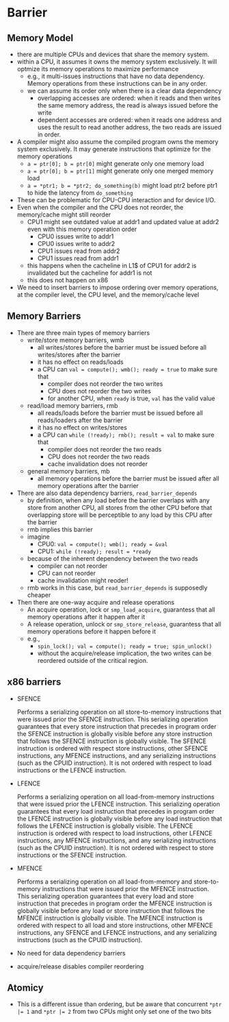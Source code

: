 # Barrier

## Memory Model

* there are multiple CPUs and devices that share the memory system.
* within a CPU, it assumes it owns the memory system exclusively.  It will
  optmize its memory operations to maximize performance
  * e.g., it multi-issues instructions that have no data dependency.  Memory
    operations from these instructions can be in any order.
  * we can assume its order only when there is a clear data dependency
    * overlapping accesses are ordered: when it reads and then writes the same
      memory address, the read is always issued before the write
    * dependent accesses are ordered: when it reads one address and uses the
      result to read another address, the two reads are issued in order.
* A compiler might also assume the compiled program owns the memory system
  exclusively.  It may generate instructions that optimize for the memory
  operations
  * `a = ptr[0]; b = ptr[0]` might generate only one memory load
  * `a = ptr[0]; b = ptr[1]` might generate only one merged memory load
  * `a = *ptr1; b = *ptr2; do_something(b)` might load ptr2 before ptr1 to
    hide the latency from `do_something`
* These can be problematic for CPU-CPU interaction and for device I/O.
* Even when the compiler and the CPU does not reorder, the memory/cache might
  still reorder
  * CPU1 might see outdated value at addr1 and updated value at addr2 even
    with this memory operation order
    * CPU0 issues write to addr1
    * CPU0 issues write to addr2
    * CPU1 issues read from addr2
    * CPU1 issues read from addr1
  * this happens when the cacheline in L1$ of CPU1 for addr2 is invalidated
    but the cacheline for addr1 is not
  * this does not happen on x86
* We need to insert barriers to impose ordering over memory operations, at
  the compiler level, the CPU level, and the memory/cache level

## Memory Barriers

* There are three main types of memory barriers
  * write/store memory barriers, wmb
    * all writes/stores before the barrier must be issued before all
      writes/stores after the barrier
    * it has no effect on reads/loads
    * a CPU can `val = compute(); wmb(); ready = true` to make sure that
      * compiler does not reorder the two writes
      * CPU does not reorder the two writes
      * for another CPU, when `ready` is true, `val` has the valid value
  * read/load memory barriers, rmb
    * all reads/loads before the barrier must be issued before all
      reads/loaders after the barrier
    * it has no effect on writes/stores
    * a CPU can `while (!ready); rmb(); result = val` to make sure that
      * compiler does not reorder the two reads
      * CPU does not reorder the two reads
      * cache invalidation does not reorder
  * general memory barriers, mb
    * all memory operations before the barrier must be issued after
      all memory operations after the barrier
* There are also data dependency barriers, `read_barrier_depends`
  * by definition, when any load before the barrier overlaps with any store
    from another CPU, all stores from the other CPU before that overlapping
    store will be perceptible to any load by this CPU after the barrier
  * rmb implies this barrier
  * imagine
    * CPU0: `val = compute(); wmb(); ready = &val`
    * CPU1: `while (!ready); result = *ready`
  * because of the inherent dependency between the two reads
    * compiler can not reorder
    * CPU can not reorder
    * cache invalidation might reoder!
  * rmb works in this case, but `read_barrier_depends` is supposedly cheaper
* Then there are one-way acquire and release operations
  * An acquire operation, lock or `smp_load_acquire`,  guarantess that all
    memory operations after it happen after it
  * A release operation, unlock or `smp_store_release`,  guarantess that all
    memory operations before it happen before it
  * e.g.,
    * `spin_lock(); val = compute(); ready = true; spin_unlock()`
    * without the acquire/release implication, the two writes can be reordered
      outside of the critical region.

## x86 barriers

* SFENCE

    Performs a serializing operation on all store-to-memory instructions that
    were issued prior the SFENCE instruction. This serializing operation
    guarantees that every store instruction that precedes in program order the
    SFENCE instruction is globally visible before any store instruction that
    follows the SFENCE instruction is globally visible. The SFENCE instruction
    is ordered with respect store instructions, other SFENCE instructions, any
    MFENCE instructions, and any serializing instructions (such as the CPUID
    instruction). It is not ordered with respect to load instructions or the
    LFENCE instruction.

* LFENCE

    Performs a serializing operation on all load-from-memory instructions that
    were issued prior the LFENCE instruction. This serializing operation
    guarantees that every load instruction that precedes in program order the
    LFENCE instruction is globally visible before any load instruction that
    follows the LFENCE instruction is globally visible. The LFENCE instruction
    is ordered with respect to load instructions, other LFENCE instructions,
    any MFENCE instructions, and any serializing instructions (such as the
    CPUID instruction). It is not ordered with respect to store instructions
    or the SFENCE instruction.

* MFENCE

    Performs a serializing operation on all load-from-memory and
    store-to-memory instructions that were issued prior the MFENCE
    instruction. This serializing operation guarantees that every load and
    store instruction that precedes in program order the MFENCE instruction is
    globally visible before any load or store instruction that follows the
    MFENCE instruction is globally visible. The MFENCE instruction is ordered
    with respect to all load and store instructions, other MFENCE
    instructions, any SFENCE and LFENCE instructions, and any serializing
    instructions (such as the CPUID instruction).

* No need for data dependency barriers
* acquire/release disables compiler reordering

## Atomicy

* This is a different issue than ordering, but be aware that concurrent
  `*ptr |= 1` and `*ptr |= 2` from two CPUs might only set one of the two bits
